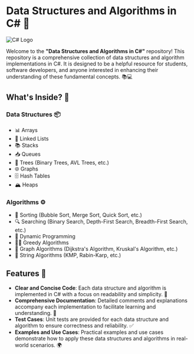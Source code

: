 # Data Structures and Algorithms in C# 🎉

![C# Logo](https://upload.wikimedia.org/wikipedia/commons/4/4f/Csharp_Logo.png)

Welcome to the **"Data Structures and Algorithms in C#"** repository! This repository is a comprehensive collection of data structures and algorithm implementations in C#. It is designed to be a helpful resource for students, software developers, and anyone interested in enhancing their understanding of these fundamental concepts. 📚💻

## What's Inside? 🧐

### Data Structures 📦

- 📊 Arrays
- 🔗 Linked Lists
- 📚 Stacks
- 📥 Queues
- 🌳 Trees (Binary Trees, AVL Trees, etc.)
- 🌐 Graphs
- 🗄️ Hash Tables
- 🏔️ Heaps

### Algorithms ⚙️

- 🔄 Sorting (Bubble Sort, Merge Sort, Quick Sort, etc.)
- 🔍 Searching (Binary Search, Depth-First Search, Breadth-First Search, etc.)
- 🧩 Dynamic Programming
- 🏃‍♂️ Greedy Algorithms
- 🌉 Graph Algorithms (Dijkstra's Algorithm, Kruskal's Algorithm, etc.)
- 🧵 String Algorithms (KMP, Rabin-Karp, etc.)

## Features 🌟

- **Clear and Concise Code**: Each data structure and algorithm is implemented in C# with a focus on readability and simplicity. 📝
- **Comprehensive Documentation**: Detailed comments and explanations accompany each implementation to facilitate learning and understanding. 📖
- **Test Cases**: Unit tests are provided for each data structure and algorithm to ensure correctness and reliability. ✅
- **Examples and Use Cases**: Practical examples and use cases demonstrate how to apply these data structures and algorithms in real-world scenarios. 🌍
